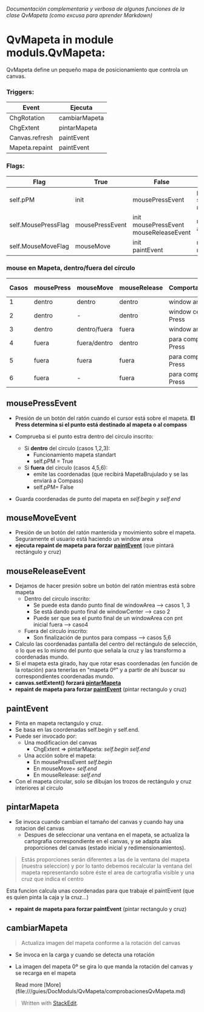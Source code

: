 *Documentación complementaria y verbosa de algunas funciones de la clase QvMapeta 
(como excusa para aprender Markdown)*

# QvMapeta in module moduls.QvMapeta:
QvMapeta define un pequeño mapa de posicionamiento que controla un 
canvas.

### Triggers:
| Event| Ejecuta
-- | -- 
ChgRotation    | cambiarMapeta 
ChgExtent     | pintarMapeta
Canvas.refresh | paintEvent
Mapeta.repaint | paintEvent

### Flags:
 Flag|True|False|Obser.| 
--|--|--|--
self.pPM |init|mousePressEvent|punto sobre mapeta
self.MousePressFlag| mousePressEvent|init <br> mousePressEvent<br>  mouseReleaseEvent | mouse apretado
self.MouseMoveFlag| mouseMove |init<br>paintEvent  | mouse movido




     
### mouse en Mapeta, dentro/fuera del círculo  
Casos|mousePress  |mouseMove  |mouseRelease  |Comportamiento | Destinatario final
--|--|--|--| -- | --
|1| dentro |dentro  |dentro  |window area | mapeta
|2| dentro | -|dentro  |window center el Press |mapeta
|3| dentro |dentro/fuera  |fuera| window area |mapeta
|4| fuera|fuera/dentro  |dentro  | para compass el Press | compass
|5| fuera|fuera|fuera|para compass el Press | compass
|6| fuera|-|fuera|para compass el Press | compass

## mousePressEvent
- Presión de un botón del ratón cuando el cursor está sobre el mapeta. **El Press determina si el punto está destinado al mapeta o al compass**
- Comprueba si el punto estra dentro del círculo inscrito:
	- Si **dentro** del circulo (casos 1,2,3): 
	    - Funcionamiento mapeta standart
	    - self.pPM = True
	- Si **fuera** del circulo (casos 4,5,6):
	  - emite las coordenadas (que recibirá MapetaBrujulado y se las enviará a Compass) 
	  - self.pPM= False
		
- Guarda coordenadas de punto del mapeta en *self.begin y self.end*

  
## mouseMoveEvent
- Presión de un botón del ratón mantenida y movimiento sobre el mapeta. Seguramente el usuario está haciendo un window area
- **ejecuta repaint de mapeta para forzar [paintEvent](#paintEvent)**  (que pintará rectángulo y cruz)

## mouseReleaseEvent
 - Dejamos de hacer presión sobre un botón del ratón mientras está sobre mapeta
	- Dentro del circulo inscrito: 
		- Se puede esta dando punto final de windowArea  -->  casos 1, 3
		- Se está dando punto final de windowCenter --> caso 2
		- Puede ser que sea el punto final de un windowArea con pnt inicial fuera  --> caso4 
	- Fuera del circulo inscrito:
		-  Son finalización de puntos para compass --> casos  5,6
 - Calculo las coordenadas pantalla del centro del rectángulo de selección, o lo que es lo mismo del punto que señala la cruz y las transformo a coordenadas mundo.
 - Si el mapeta esta girado, hay que rotar esas coordenadas (en función de la rotación) para tenerlas en "mapeta 0º" y a partir de ahí buscar su correspondientes coordenadas mundo.
 - **canvas.setExtent() forzará  [pintarMapeta](#pintarMapeta)** 
 - **repaint de mapeta para forzar  [paintEvent](#paintEvent)** (pintar rectangulo y cruz)
    
## paintEvent
- Pinta en mapeta rectangulo y cruz.
- Se basa en las coordenadas self.begin y self.end. 
 - Puede ser invocado por:
	 - Una modificacion del canvas
	      -  ChgExtent => pintarMapeta: *self.begin self.end* 
	 - Una acción sobre el mapeta:
	     -  En mousePressEvent *self.begin*
	     - En mouseMove= *self.end*
	     - En mouseRelease: *self.end*
- Con el mapeta circular, solo se dibujan los trozos de rectángulo y cruz interiores al circulo

## pintarMapeta
- Se invoca cuando cambian el tamaño del canvas y cuando hay una   rotacion del canvas
  -  Despues de seleccionar una ventana en el mapeta, se actualiza   la cartografia correspondiente  en el canvas, y se adapta alas proporciones del canvas (estado inicial y  redimensionamientos).
       
 >Estás proporciones serán diferentes a las de la ventana  del mapeta (nuestra seleccion) y por lo tanto debemos recalcular la ventana del mapeta representando sobre éste el area de cartografia visible y una cruz que indica el centro
  
Esta funcion calcula unas coordenadas para que trabaje el 
paintEvent (que es quien pinta la caja y la cruz...)
- **repaint de mapeta para forzar paintEvent** (pintar rectangulo y cruz)
    
## cambiarMapeta
> Actualiza imagen del mapeta conforme a la rotación del canvas
- Se invoca en la carga y cuando se detecta una rotación
- La imagen del mapeta 0º se gira lo que manda la rotación del canvas y se recarga en el mapeta


   
   
  
   Read more [More] (file:///guies/DocModuls/QvMapeta/comprobacionesQvMapeta.md)
   
> Written with [StackEdit](https://stackedit.io/).
